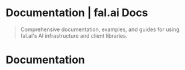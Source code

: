# Documentation | fal.ai Docs


> Comprehensive documentation, examples, and guides for using fal.ai's AI infrastructure and client libraries.


# Documentation